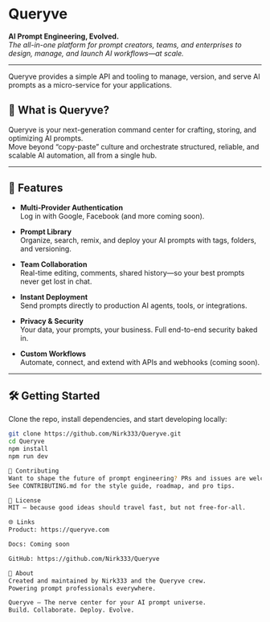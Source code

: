 # Queryve

**AI Prompt Engineering, Evolved.**  
_The all-in-one platform for prompt creators, teams, and enterprises to design, manage, and launch AI workflows—at scale._

---
Queryve provides a simple API and tooling to manage, version, and serve AI prompts as a micro-service for your applications.

## 🚀 What is Queryve?

Queryve is your next-generation command center for crafting, storing, and optimizing AI prompts.  
Move beyond “copy-paste” culture and orchestrate structured, reliable, and scalable AI automation, all from a single hub.

---

## 🧩 Features

- **Multi-Provider Authentication**  
  Log in with Google, Facebook (and more coming soon).

- **Prompt Library**  
  Organize, search, remix, and deploy your AI prompts with tags, folders, and versioning.

- **Team Collaboration**  
  Real-time editing, comments, shared history—so your best prompts never get lost in chat.

- **Instant Deployment**  
  Send prompts directly to production AI agents, tools, or integrations.

- **Privacy & Security**  
  Your data, your prompts, your business. Full end-to-end security baked in.

- **Custom Workflows**  
  Automate, connect, and extend with APIs and webhooks (coming soon).

---

## 🛠 Getting Started

Clone the repo, install dependencies, and start developing locally:

```bash
git clone https://github.com/Nirk333/Queryve.git
cd Queryve
npm install
npm run dev

🤝 Contributing
Want to shape the future of prompt engineering? PRs and issues are welcome!
See CONTRIBUTING.md for the style guide, roadmap, and pro tips.

📄 License
MIT — because good ideas should travel fast, but not free-for-all.

🌐 Links
Product: https://queryve.com

Docs: Coming soon

GitHub: https://github.com/Nirk333/Queryve

👤 About
Created and maintained by Nirk333 and the Queryve crew.
Powering prompt professionals everywhere.

Queryve — The nerve center for your AI prompt universe.
Build. Collaborate. Deploy. Evolve.